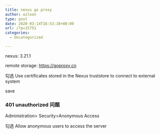 ```yaml
---
title: nexus go proxy
author: wiloon
type: post
date: 2020-03-14T16:53:38+00:00
url: /?p=15751
categories:
  - Uncategorized

---
```

nexus: 3.21.1

remote storage: https://goproxy.cn
  
勾选 Use certificates stored in the Nexus truststore to connect to external system
  
save

### 401 unauthorized 问题

Administration> Security>Anonymous Access
  
勾选 Allow anonymous users to access the server